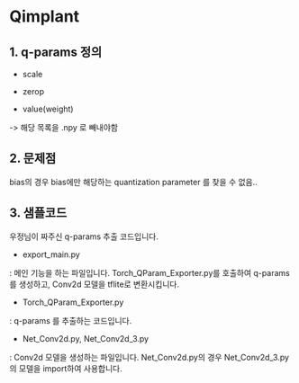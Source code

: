 # Qimplant

## 1. q-params 정의

- scale

- zerop

- value(weight)

-> 해당 목록을 .npy 로 빼내야함

## 2. 문제점

bias의 경우 bias에만 해당하는 quantization parameter 를 찾을 수 없음..

## 3. 샘플코드

우정님이 짜주신 q-params 추출 코드입니다.

- export_main.py

: 메인 기능을 하는 파일입니다. Torch_QParam_Exporter.py를 호출하여 q-params를 생성하고, Conv2d 모델을 tflite로 변환시킵니다.

- Torch_QParam_Exporter.py

: q-params 를 추출하는 코드입니다.

- Net_Conv2d.py, Net_Conv2d_3.py

: Conv2d 모델을 생성하는 파일입니다. Net_Conv2d.py의 경우 Net_Conv2d_3.py 의 모델을 import하여 사용합니다.
